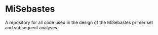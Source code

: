 # MiSebastes
A repository for all code used in the design of the MiSebastes primer set and subsequent analyses.
